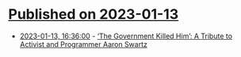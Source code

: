 # [Published on 2023-01-13](index.md)

* [2023-01-13, 16:36:00](https://soylentnews.org/article.pl?sid=23/01/12/1917210&from=rss) - [‘The Government Killed Him’: A Tribute to Activist and Programmer Aaron Swartz](https://soylentnews.org/article.pl?sid=23/01/12/1917210&from=rss)
